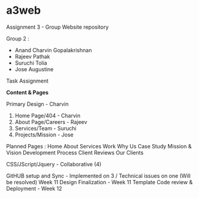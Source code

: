 # a3web
Assignment 3 - Group Website repository

Group 2 :
- Anand Charvin Gopalakrishnan
- Rajeev Pathak
- Suruchi Tolia
- Jose Augustine

Task Assignment 

<strong> Content & Pages </strong>

Primary Design  - Charvin
1. Home Page/404 - Charvin
2. About Page/Careers - Rajeev
3. Services/Team - Suruchi
4. Projects/Mission - Jose

Planned Pages : 
Home
About
Services
Work
Why Us
Case Study
Mission & Vision
Development Process
Client Reviews
Our Clients

CSS/JScript/Jquery - Collaborative (4)

GitHUB setup and Sync - Implemented on 3 / Technical issues on one (Will be resolved) Week 11
Design Finalization   - Week 11
Template Code review & Deployment - Week 12
